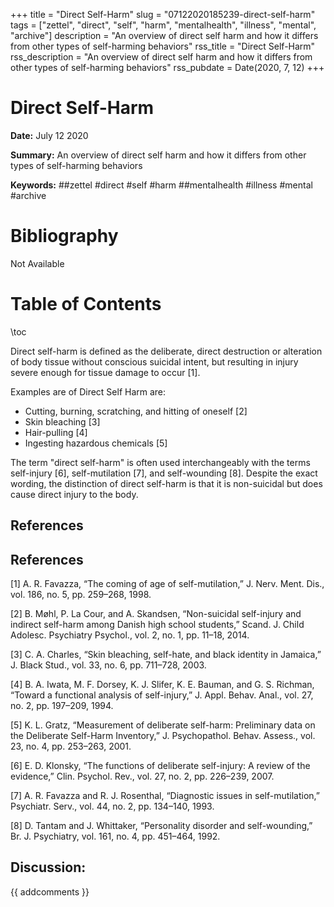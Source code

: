 +++
title = "Direct Self-Harm"
slug = "07122020185239-direct-self-harm"
tags = ["zettel", "direct", "self", "harm", "mentalhealth", "illness", "mental", "archive"]
description = "An overview of direct self harm and how it differs from other types of self-harming behaviors"
rss_title = "Direct Self-Harm"
rss_description = "An overview of direct self harm and how it differs from other types of self-harming behaviors"
rss_pubdate = Date(2020, 7, 12)
+++



Direct Self-Harm
=========

**Date:** July 12 2020

**Summary:** An overview of direct self harm and how it differs from other types of self-harming behaviors

**Keywords:** ##zettel #direct #self #harm ##mentalhealth #illness #mental #archive

Bibliography
==========

Not Available

Table of Contents
=========

\toc

Direct self-harm is defined as the deliberate, direct destruction or alteration of body tissue without conscious suicidal intent, but resulting in injury severe enough for tissue damage to occur [1]. 

Examples are of Direct Self Harm are:

  * Cutting, burning, scratching, and hitting of oneself [2]
  * Skin bleaching [3]
  * Hair-pulling [4]
  * Ingesting hazardous chemicals [5]

The term "direct self-harm" is often used interchangeably with the terms self-injury [6], self-mutilation [7], and self-wounding [8]. Despite the exact wording, the distinction of direct self-harm is that it is non-suicidal but does cause direct injury to the body.

## References

## References

[1] A. R. Favazza, “The coming of age of self-mutilation,” J. Nerv. Ment. Dis., vol. 186, no. 5, pp. 259–268, 1998.

[2] B. Møhl, P. La Cour, and A. Skandsen, “Non-suicidal self-injury and indirect self-harm among Danish high school students,” Scand. J. Child Adolesc. Psychiatry Psychol., vol. 2, no. 1, pp. 11–18, 2014.

[3] C. A. Charles, “Skin bleaching, self-hate, and black identity in Jamaica,” J. Black Stud., vol. 33, no. 6, pp. 711–728, 2003.

[4] B. A. Iwata, M. F. Dorsey, K. J. Slifer, K. E. Bauman, and G. S. Richman, “Toward a functional analysis of self-injury,” J. Appl. Behav. Anal., vol. 27, no. 2, pp. 197–209, 1994.

[5] K. L. Gratz, “Measurement of deliberate self-harm: Preliminary data on the Deliberate Self-Harm Inventory,” J. Psychopathol. Behav. Assess., vol. 23, no. 4, pp. 253–263, 2001.

[6] E. D. Klonsky, “The functions of deliberate self-injury: A review of the evidence,” Clin. Psychol. Rev., vol. 27, no. 2, pp. 226–239, 2007.

[7] A. R. Favazza and R. J. Rosenthal, “Diagnostic issues in self-mutilation,” Psychiatr. Serv., vol. 44, no. 2, pp. 134–140, 1993.

[8] D. Tantam and J. Whittaker, “Personality disorder and self-wounding,” Br. J. Psychiatry, vol. 161, no. 4, pp. 451–464, 1992.
## Discussion: 

{{ addcomments }}
